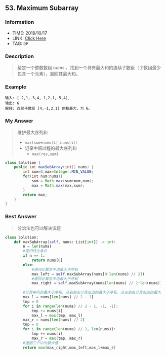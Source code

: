 ## 53. Maximum Subarray

### Information
* TIME: 2019/10/17
* LINK: [Click Here](https://leetcode-cn.com/problems/maximum-subarray/)
* TAG: `DP`

### Description
> 给定一个整数数组 nums ，找到一个具有最大和的连续子数组（子数组最少包含一个元素），返回其最大和。

### Example
```text
输入: [-2,1,-3,4,-1,2,1,-5,4],
输出: 6
解释: 连续子数组 [4,-1,2,1] 的和最大，为 6。
```

### My Answer
> 维护最大序列和
> * `max(sum+nums[i],nums[i])`
> * 记录中间过程的最大序列和
>   * `max(res,sum)`
```java
class Solution {
    public int maxSubArray(int[] nums) {
        int sum=0,max=Integer.MIN_VALUE;
        for(int num:nums){
            sum = Math.max(sum+num,num);
            max = Math.max(max,sum);
        }
        return max;
    }
}
```

### Best Answer
> 分治法也可以解决该题
```python
class Solution:
    def maxSubArray(self, nums: List[int]) -> int:
        n = len(nums)
        #递归终止条件
        if n == 1:
            return nums[0]
        else:
            #递归计算左半边最大子序和
            max_left = self.maxSubArray(nums[0:len(nums) // 2])
            #递归计算右半边最大子序和
            max_right = self.maxSubArray(nums[len(nums) // 2:len(nums)])
        
        #计算中间的最大子序和，从右到左计算左边的最大子序和，从左到右计算右边的最大子序和，再相加
        max_l = nums[len(nums) // 2 - 1]
        tmp = 0
        for i in range(len(nums) // 2 - 1, -1, -1):
            tmp += nums[i]
            max_l = max(tmp, max_l)
        max_r = nums[len(nums) // 2]
        tmp = 0
        for i in range(len(nums) // 2, len(nums)):
            tmp += nums[i]
            max_r = max(tmp, max_r)
        #返回三个中的最大值
        return max(max_right,max_left,max_l+max_r)

```

